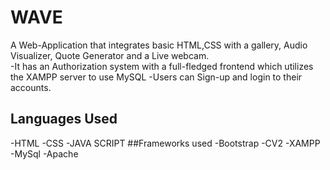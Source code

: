 # WAVE
A Web-Application that integrates basic HTML,CSS with a gallery, Audio Visualizer, Quote Generator and a Live webcam.\
-It has an Authorization system with a full-fledged frontend which utilizes the XAMPP server to use MySQL
-Users can Sign-up and login to their accounts.
## Languages Used
-HTML
-CSS
-JAVA SCRIPT
##Frameworks used
-Bootstrap
-CV2
-XAMPP
-MySql
-Apache
